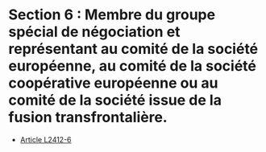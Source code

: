 # Section 6 : Membre du groupe spécial de négociation et représentant au comité de la société européenne, au comité de la société coopérative européenne ou au comité de la société issue de la fusion transfrontalière.

* [Article L2412-6](./LEGIARTI000024026922.md)

